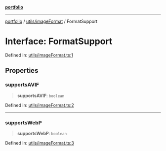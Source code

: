 [**portfolio**](../../../README.md)

***

[portfolio](../../../modules.md) / [utils/imageFormat](../README.md) / FormatSupport

# Interface: FormatSupport

Defined in: [utils/imageFormat.ts:1](https://github.com/tnorlund/Portfolio/blob/fdefd6e69ddb03f01fdedd2af269c0e3e97eaab8/portfolio/utils/imageFormat.ts#L1)

## Properties

### supportsAVIF

> **supportsAVIF**: `boolean`

Defined in: [utils/imageFormat.ts:2](https://github.com/tnorlund/Portfolio/blob/fdefd6e69ddb03f01fdedd2af269c0e3e97eaab8/portfolio/utils/imageFormat.ts#L2)

***

### supportsWebP

> **supportsWebP**: `boolean`

Defined in: [utils/imageFormat.ts:3](https://github.com/tnorlund/Portfolio/blob/fdefd6e69ddb03f01fdedd2af269c0e3e97eaab8/portfolio/utils/imageFormat.ts#L3)
